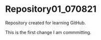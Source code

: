 # Repository01_070821
Repository created for learning GitHub.

This is the first change I am commmitting.
